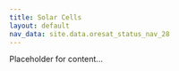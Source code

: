 ```yaml
---
title: Solar Cells
layout: default
nav_data: site.data.oresat_status_nav_28
---
```



Placeholder for content...
